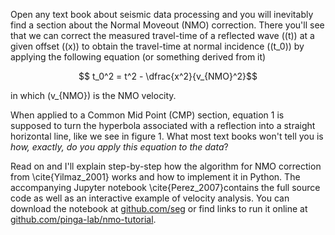 Open any text book about seismic data processing and you will inevitably find a section about the Normal Moveout (NMO) correction. 
There you'll see that we can correct the measured travel-time of a reflected wave (\(t\)) at a given offset (\(x\)) to obtain the travel-time at normal incidence (\(t_0\)) by applying the following equation (or something derived from it)

$$ t_0^2 = t^2 - \dfrac{x^2}{v_{NMO}^2}$$ 

in which \(v_{NMO}\) is the NMO velocity.

When applied to a Common Mid Point (CMP) section, equation 1 is supposed to turn the hyperbola associated with a reflection into a straight horizontal line, like we see in figure 1.
What most text books won't tell you is *how, exactly, do you apply this equation to the data*?

Read on and I'll explain step-by-step how the algorithm for NMO correction from \cite{Yilmaz_2001} works and how to implement it in Python.
The accompanying Jupyter notebook \cite{Perez_2007}contains the full source code as well as an interactive example of velocity analysis.
You can download the notebook at [github.com/seg](https://github.com/seg) or find links to run it online at [github.com/pinga-lab/nmo-tutorial](https://github.com/pinga-lab/nmo-tutorial).